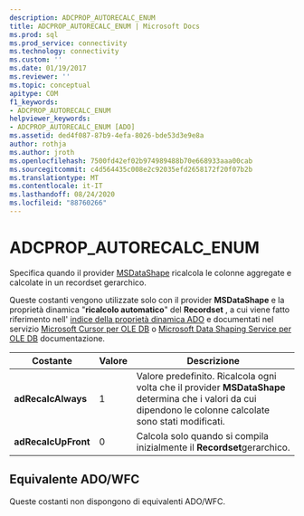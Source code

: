 ```yaml
---
description: ADCPROP_AUTORECALC_ENUM
title: ADCPROP_AUTORECALC_ENUM | Microsoft Docs
ms.prod: sql
ms.prod_service: connectivity
ms.technology: connectivity
ms.custom: ''
ms.date: 01/19/2017
ms.reviewer: ''
ms.topic: conceptual
apitype: COM
f1_keywords:
- ADCPROP_AUTORECALC_ENUM
helpviewer_keywords:
- ADCPROP_AUTORECALC_ENUM [ADO]
ms.assetid: ded4f087-87b9-4efa-8026-bde53d3e9e8a
author: rothja
ms.author: jroth
ms.openlocfilehash: 7500fd42ef02b974989488b70e668933aaa00cab
ms.sourcegitcommit: c4d564435c008e2c92035efd2658172f20f07b2b
ms.translationtype: MT
ms.contentlocale: it-IT
ms.lasthandoff: 08/24/2020
ms.locfileid: "88760266"
---
```

# <a name="adcprop_autorecalc_enum"></a>ADCPROP_AUTORECALC_ENUM
Specifica quando il provider [MSDataShape](../../guide/appendixes/microsoft-data-shaping-service-for-ole-db-ado-service-provider.md) ricalcola le colonne aggregate e calcolate in un recordset gerarchico.  
  
 Queste costanti vengono utilizzate solo con il provider **MSDataShape** e la proprietà dinamica "**ricalcolo automatico**" del **Recordset** , a cui viene fatto riferimento nell' [indice della proprietà dinamica ADO](./ado-dynamic-property-index.md) e documentati nel servizio [Microsoft Cursor per OLE DB](../../guide/appendixes/microsoft-cursor-service-for-ole-db-ado-service-component.md) o [Microsoft Data Shaping Service per OLE DB](../../guide/appendixes/microsoft-data-shaping-service-for-ole-db-ado-service-provider.md) documentazione.  
  
|Costante|Valore|Descrizione|  
|--------------|-----------|-----------------|  
|**adRecalcAlways**|1|Valore predefinito. Ricalcola ogni volta che il provider **MSDataShape** determina che i valori da cui dipendono le colonne calcolate sono stati modificati.|  
|**adRecalcUpFront**|0|Calcola solo quando si compila inizialmente il **Recordset**gerarchico.|  
  
## <a name="adowfc-equivalent"></a>Equivalente ADO/WFC  
 Queste costanti non dispongono di equivalenti ADO/WFC.